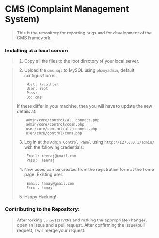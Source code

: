 CMS (Complaint Management System)
===

> This is the repository for reporting bugs and for development of the CMS Framework. 


### Installing at a local server:


> 1. Copy all the files to the root directory of your local server.

> 2. Upload the `cms.sql` to MySQL using `phpmyadmin`, default configuration is:
>          
>         Host: localhost
>         User: root
>         Pass: 
>         Db: cms
> If these differ in your machine, then you will have to update the new details at:
>          
>         admin/core/control/all_connect.php
>         admin/core/control/conn.php
>         user/core/control/all_connect.php
>         user/core/control/conn.php
>
> 3. Log in at the `Admin Control Panel` using `http://127.0.0.1/admin/` with the following credentials:
>
>         Email: neeraj@gmail.com
>         Pass:  neeraj
>
> 4. New users can be created from the registration form at the home page. Existing user:
>
>         Email: tanay@gmail.com
>         Pass : tanay
>
> 5. Happy Hacking!


### Contributing to the Repository:

> After forking `tanay1337/CMS` and making the appropriate changes, open an issue and a pull request. After confirming the issue/pull request, I will merge your request.
